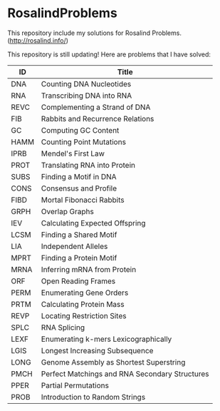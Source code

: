 # RosalindProblems

This repository include my solutions for Rosalind Problems. (http://rosalind.info/)

This repository is still updating! Here are problems that I have solved:

| ID   | Title                                          |
| ---- | ---------------------------------------------- |
| DNA  | Counting DNA Nucleotides                       |
| RNA  | Transcribing DNA into RNA                      |
| REVC | Complementing a Strand of DNA                  |
| FIB  | Rabbits and Recurrence Relations               |
| GC   | Computing GC Content                           |
| HAMM | Counting Point Mutations                       |
| IPRB | Mendel's First Law                             |
| PROT | Translating RNA into Protein                   |
| SUBS | Finding a Motif in DNA                         |
| CONS | Consensus and Profile                          |
| FIBD | Mortal Fibonacci Rabbits                       |
| GRPH | Overlap Graphs                                 |
| IEV  | Calculating Expected Offspring                 |
| LCSM | Finding a Shared Motif                         |
| LIA  | Independent Alleles                            |
| MPRT | Finding a Protein Motif                        |
| MRNA | Inferring mRNA from Protein                    |
| ORF  | Open Reading Frames                            |
| PERM | Enumerating Gene Orders                        |
| PRTM | Calculating Protein Mass                       |
| REVP | Locating Restriction Sites                     |
| SPLC | RNA Splicing                                   |
| LEXF | Enumerating k-mers Lexicographically           |
| LGIS | Longest Increasing Subsequence                 |
| LONG | Genome Assembly as Shortest Superstring        |
| PMCH | Perfect Matchings and RNA Secondary Structures |
| PPER | Partial Permutations                           |
| PROB | Introduction to Random Strings                 |
